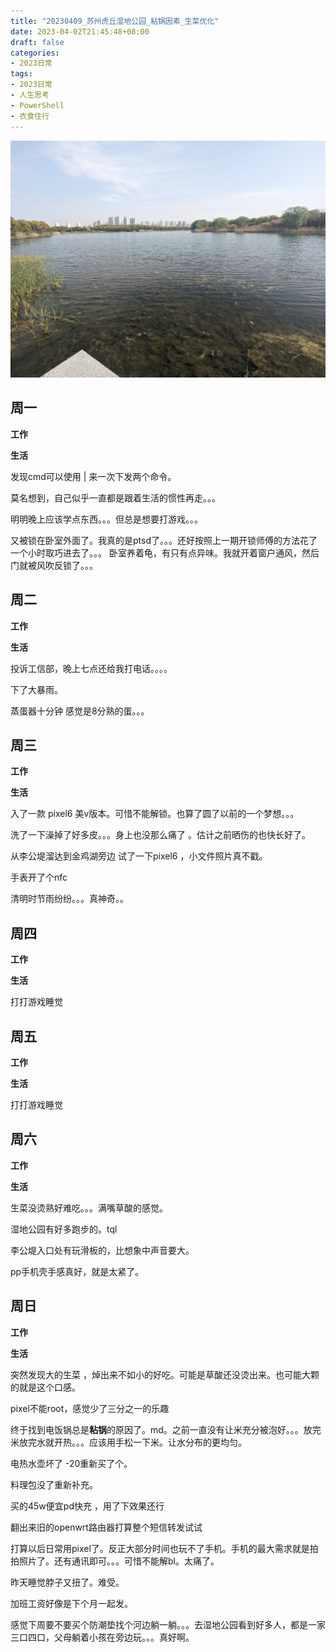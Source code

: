 ```yaml
---
title: "20230409_苏州虎丘湿地公园_粘锅因素_生菜优化"
date: 2023-04-02T21:45:48+08:00
draft: false
categories:
- 2023日常
tags:
- 2023日常
- 人生思考
- PowerShell
- 衣食住行
---
```



![虎丘区湿地公园](https://raw.githubusercontent.com/nianyisi/20220717/main/2023/4/PXL_20230408_065443786.jpg)




## 周一

**工作**



**生活**

发现cmd可以使用 |  来一次下发两个命令。 

莫名想到，自己似乎一直都是跟着生活的惯性再走。。。

明明晚上应该学点东西。。。但总是想要打游戏。。。

又被锁在卧室外面了。我真的是ptsd了。。。还好按照上一期开锁师傅的方法花了一个小时取巧进去了。。。 卧室养着龟，有只有点异味。我就开着窗户通风，然后门就被风吹反锁了。。。

## 周二

**工作**



**生活**

投诉工信部，晚上七点还给我打电话。。。。

下了大暴雨。

蒸蛋器十分钟 感觉是8分熟的蛋。。。

## 周三


**工作**



**生活**

入了一款 pixel6 美v版本。可惜不能解锁。也算了圆了以前的一个梦想。。。

洗了一下澡掉了好多皮。。。身上也没那么痛了 。估计之前晒伤的也快长好了。

从李公堤溜达到金鸡湖旁边  试了一下pixel6 ，小文件照片真不戳。

手表开了个nfc

清明时节雨纷纷。。。真神奇。。

## 周四


**工作**



**生活**

打打游戏睡觉

## 周五


**工作**



**生活**

打打游戏睡觉

## 周六


**工作**



**生活**

生菜没烫熟好难吃。。。满嘴草酸的感觉。

湿地公园有好多跑步的。tql

李公堤入口处有玩滑板的，比想象中声音要大。

pp手机壳手感真好，就是太紧了。



## 周日


**工作**



**生活**


突然发现大的生菜 ，焯出来不如小的好吃。可能是草酸还没烫出来。也可能大颗的就是这个口感。

pixel不能root，感觉少了三分之一的乐趣

终于找到电饭锅总是**粘锅**的原因了。md。之前一直没有让米充分被泡好。。。放完米放完水就开热。。。应该用手松一下米。让水分布的更均匀。

电热水壶坏了 -20重新买了个。

料理包没了重新补充。

买的45w便宜pd快充 ，用了下效果还行

翻出来旧的openwrt路由器打算整个短信转发试试

打算以后日常用pixel了。反正大部分时间也玩不了手机。手机的最大需求就是拍拍照片了。还有通讯即可。。。可惜不能解bl。太痛了。

昨天睡觉脖子又扭了。难受。

加班工资好像是下个月一起发。

感觉下周要不要买个防潮垫找个河边躺一躺。。。去湿地公园看到好多人，都是一家三口四口，父母躺着小孩在旁边玩。。。真好啊。





